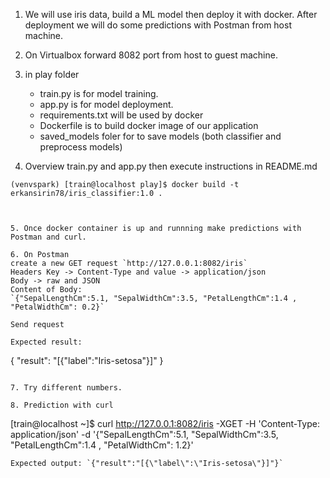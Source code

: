 1. We will use iris data, build a ML model then deploy it with docker. After deployment we will do some predictions with Postman from host machine.

2. On Virtualbox forward 8082 port from host to guest machine.  

3. in play folder   
    - train.py is for model training.  
    - app.py is for model deployment.  
    - requirements.txt will be used by docker   
    - Dockerfile is to build docker image of our application  
    - saved_models foler for to save models (both classifier and preprocess models)

4. Overview train.py and app.py then execute instructions in README.md  

```
(venvspark) [train@localhost play]$ docker build -t erkansirin78/iris_classifier:1.0 .



5. Once docker container is up and runnning make predictions with Postman and curl.  

6. On Postman  
create a new GET request `http://127.0.0.1:8082/iris`  
Headers Key -> Content-Type and value -> application/json  
Body -> raw and JSON  
Content of Body:   
`{"SepalLengthCm":5.1, "SepalWidthCm":3.5, "PetalLengthCm":1.4 , "PetalWidthCm": 0.2}`  

Send request 

Expected result:  
```
{
    "result": "[{\"label\":\"Iris-setosa\"}]"
}
```

7. Try different numbers.

8. Prediction with curl
```
[train@localhost ~]$ curl http://127.0.0.1:8082/iris -XGET -H 'Content-Type: application/json' -d '{"SepalLengthCm":5.1, "SepalWidthCm":3.5, "PetalLengthCm":1.4 , "PetalWidthCm": 1.2}'
```
Expected output: `{"result":"[{\"label\":\"Iris-setosa\"}]"}`  


